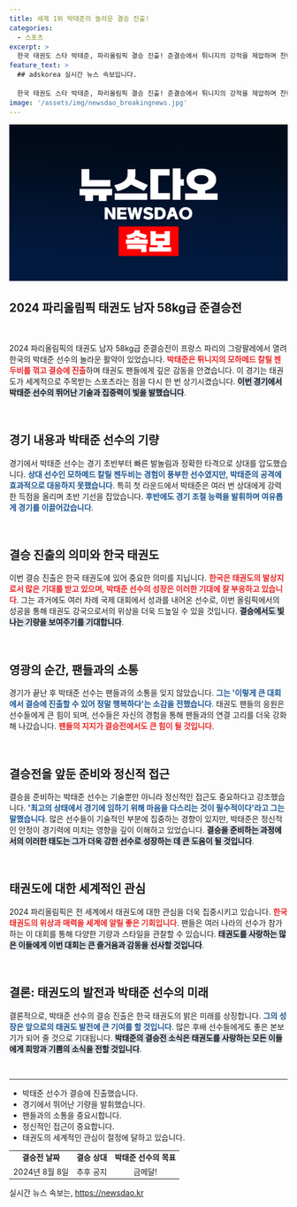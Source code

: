 ```yaml
---
title: 세계 1위 박태준의 놀라운 결승 진출!
categories:
  - 스포츠
excerpt: >
  한국 태권도 스타 박태준, 파리올림픽 결승 진출! 준결승에서 튀니지의 강적을 제압하며 찬란한 승리를 이뤘습니다. 그의 다음 경기는 과연 어떤 결과를 가져올까요?
feature_text: >
  ## adskorea 실시간 뉴스 속보입니다.

  한국 태권도 스타 박태준, 파리올림픽 결승 진출! 준결승에서 튀니지의 강적을 제압하며 찬란한 승리를 이뤘습니다. 그의 다음 경기는 과연 어떤 결과를 가져올까요?
image: '/assets/img/newsdao_breakingnews.jpg'
---
```


<p><img src="/assets/img/newsdao_breakingnews.jpg" alt="adskorea 속보" /></p>

<h2 data-ke-size="size26">2024 파리올림픽 태권도 남자 58kg급 준결승전</h2>

<p data-ke-size="size16">&nbsp;</p>

<p data-ke-size="size16">2024 파리올림픽의 태권도 남자 58kg급 준결승전이 프랑스 파리의 그랑팔레에서 열려 한국의 박태준 선수의 놀라운 활약이 있었습니다. <b><span style="color: #ee2323;">박태준은 튀니지의 모하메드 칼릴 젠두비를 꺾고 결승에 진출</span></b>하며 태권도 팬들에게 깊은 감동을 안겼습니다. 이 경기는 태권도가 세계적으로 주목받는 스포츠라는 점을 다시 한 번 상기시켰습니다. <b><span style="background-color: #21538527;">이번 경기에서 박태준 선수의 뛰어난 기술과 집중력이 빛을 발했습니다</span></b>.</p>

<p data-ke-size="size16">&nbsp;</p>

<h2 data-ke-size="size26">경기 내용과 박태준 선수의 기량</h2>

<p data-ke-size="size16">경기에서 박태준 선수는 경기 초반부터 빠른 발놀림과 정확한 타격으로 상대를 압도했습니다. <b><span style="color: #1a5490;">상대 선수인 모하메드 칼릴 젠두비는 경험이 풍부한 선수였지만, 박태준의 공격에 효과적으로 대응하지 못했습니다</span></b>. 특히 첫 라운드에서 박태준은 여러 번 상대에게 강력한 득점을 올리며 초반 기선을 잡았습니다. <b><span style="color: #1a5490;">후반에도 경기 조절 능력을 발휘하며 여유롭게 경기를 이끌어갔습니다</span></b>.</p>

<p data-ke-size="size16">&nbsp;</p>

<h2 data-ke-size="size26">결승 진출의 의미와 한국 태권도</h2>

<p data-ke-size="size16">이번 결승 진출은 한국 태권도에 있어 중요한 의미를 지닙니다. <b><span style="color: #ee2323;">한국은 태권도의 발상지로서 많은 기대를 받고 있으며, 박태준 선수의 성장은 이러한 기대에 잘 부응하고 있습니다</span></b>. 그는 과거에도 여러 차례 국제 대회에서 성과를 내어온 선수로, 이번 올림픽에서의 성공을 통해 태권도 강국으로서의 위상을 더욱 드높일 수 있을 것입니다. <b><span style="background-color: #21538527;">결승에서도 빛나는 기량을 보여주기를 기대합니다</span></b>.</p>

<p data-ke-size="size16">&nbsp;</p>

<h2 data-ke-size="size26">영광의 순간, 팬들과의 소통</h2>

<p data-ke-size="size16">경기가 끝난 후 박태준 선수는 팬들과의 소통을 잊지 않았습니다. <b><span style="color: #1a5490;">그는 '이렇게 큰 대회에서 결승에 진출할 수 있어 정말 행복하다'는 소감을 전했습니다</span></b>. 태권도 팬들의 응원은 선수들에게 큰 힘이 되며, 선수들은 자신의 경험을 통해 팬들과의 연결 고리를 더욱 강화해 나갔습니다. <b><span style="color: #ee2323;">팬들의 지지가 결승전에서도 큰 힘이 될 것입니다</span></b>.</p>

<p data-ke-size="size16">&nbsp;</p>

<h2 data-ke-size="size26">결승전을 앞둔 준비와 정신적 접근</h2>

<p data-ke-size="size16">결승을 준비하는 박태준 선수는 기술뿐만 아니라 정신적인 접근도 중요하다고 강조했습니다. <b><span style="color: #1a5490;">'최고의 상태에서 경기에 임하기 위해 마음을 다스리는 것이 필수적이다'라고 그는 말했습니다</span></b>. 많은 선수들이 기술적인 부분에 집중하는 경향이 있지만, 박태준은 정신적인 안정이 경기력에 미치는 영향을 깊이 이해하고 있었습니다. <b><span style="background-color: #21538527;">결승을 준비하는 과정에서의 이러한 태도는 그가 더욱 강한 선수로 성장하는 데 큰 도움이 될 것입니다</span></b>.</p>

<p data-ke-size="size16">&nbsp;</p>

<h2 data-ke-size="size26">태권도에 대한 세계적인 관심</h2>

<p data-ke-size="size16">2024 파리올림픽은 전 세계에서 태권도에 대한 관심을 더욱 집중시키고 있습니다. <b><span style="color: #ee2323;">한국 태권도의 위상과 매력을 세계에 알릴 좋은 기회입니다</span></b>. 팬들은 여러 나라의 선수가 참가하는 이 대회를 통해 다양한 기량과 스타일을 관찰할 수 있습니다. <b><span style="background-color: #21538527;">태권도를 사랑하는 많은 이들에게 이번 대회는 큰 즐거움과 감동을 선사할 것입니다</span></b>.</p>

<p data-ke-size="size16">&nbsp;</p>

<h2 data-ke-size="size26">결론: 태권도의 발전과 박태준 선수의 미래</h2>

<p data-ke-size="size16">결론적으로, 박태준 선수의 결승 진출은 한국 태권도의 밝은 미래를 상징합니다. <b><span style="color: #1a5490;">그의 성장은 앞으로의 태권도 발전에 큰 기여를 할 것입니다</span></b>. 많은 후배 선수들에게도 좋은 본보기가 되어 줄 것으로 기대됩니다. <b><span style="background-color: #21538527;">박태준의 결승전 소식은 태권도를 사랑하는 모든 이들에게 희망과 기쁨의 소식을 전할 것입니다</span></b>.</p>

<p data-ke-size="size16">&nbsp;</p>

<hr>

<ul>
    <li>박태준 선수가 결승에 진출했습니다.</li>
    <li>경기에서 뛰어난 기량을 발휘했습니다.</li>
    <li>팬들과의 소통을 중요시합니다.</li>
    <li>정신적인 접근이 중요합니다.</li>
    <li>태권도의 세계적인 관심이 절정에 달하고 있습니다.</li>
</ul>

<table style="width: 100%; border-collapse: collapse;">
    <tbody>
        <tr>
            <td style="text-align: center; height: 17px;"><b>결승전 날짜</b></td>
            <td style="text-align: center; height: 17px;"><b>결승 상대</b></td>
            <td style="text-align: center; height: 17px;"><b>박태준 선수의 목표</b></td>
        </tr>
        <tr>
            <td style="text-align: center; height: 17px;">2024년 8월 8일</td>
            <td style="text-align: center; height: 17px;">추후 공지</td>
            <td style="text-align: center; height: 17px;">금메달!</td>
        </tr>
    </tbody>
</table>
실시간 뉴스 속보는, <a href="https://newsdao.kr" rel="dofollow">https://newsdao.kr</a>


